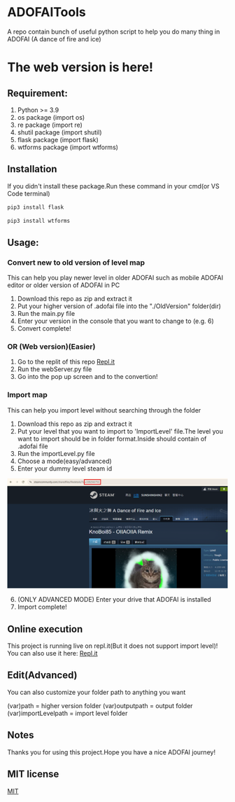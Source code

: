 # ADOFAITools
A repo contain bunch of useful python script to help you do many thing in ADOFAI (A dance of fire and ice)

# The web version is here!

## Requirement:
1. Python >= 3.9
2. os package (import os)
3. re package (import re)
4. shutil package (import shutil)
5. flask package (import flask)
6. wtforms package (import wtforms)

## Installation

If you didn't install these package.Run these command in your cmd(or VS Code terminal)

```bash
pip3 install flask
```
```bash
pip3 install wtforms
```

## Usage:

### Convert new to old version of level map

This can help you play newer level in older ADOFAI such as mobile ADOFAI editor or older version of ADOFAI in PC

1. Download this repo as zip and extract it
2. Put your higher version of .adofai file into the "./OldVersion" folder(dir)
3. Run the main.py file
4. Enter your version in the console that you want to change to (e.g. 6)
5. Convert complete!

### OR (Web version)(Easier)

1. Go to the replit of this repo [Repl.it](https://replit.com/@sunshinghin3/ADOFAITools)
2. Run the webServer.py file
3. Go into the pop up screen and to the convertion!
 
### Import map

This can help you import level without searching through the folder

1. Download this repo as zip and extract it
2. Put your level that you want to import to 'ImportLevel' file.The level you want to import should be in folder format.Inside should contain of .adofai file
3. Run the importLevel.py file
4. Choose a mode(easy/advanced)
5. Enter your dummy level steam id

![Example](./images/steamidIntru.png)

6. (ONLY ADVANCED MODE) Enter your drive that ADOFAI is installed
7. Import complete!

## Online execution

This project is running live on repl.it(But it does not support import level)! You can also use it here: [Repl.it](https://replit.com/@sunshinghin3/ADOFAITools)

## Edit(Advanced)

You can also customize your folder path to anything you want

(var)path = higher version folder
(var)outputpath = output folder
(var)importLevelpath = import level folder

## Notes

Thanks you for using this project.Hope you have a nice ADOFAI journey!

## MIT license

[MIT](./LICENSE)
